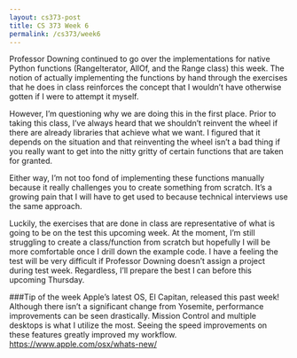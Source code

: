 ```yaml
---
layout: cs373-post
title: CS 373 Week 6
permalink: /cs373/week6
---
```


Professor Downing continued to go over the implementations for native Python functions (RangeIterator, AllOf, and the Range class) this week. The notion of actually implementing the functions by hand through the exercises that he does in class reinforces the concept that I wouldn’t have otherwise gotten if I were to attempt it myself.

However, I’m questioning why we are doing this in the first place. Prior to taking this class, I’ve always heard that we shouldn’t reinvent the wheel if there are already libraries that achieve what we want. I figured that it depends on the situation and that reinventing the wheel isn’t a bad thing if you really want to get into the nitty gritty of certain functions that are taken for granted.

Either way, I’m not too fond of implementing these functions manually because it really challenges you to create something from scratch. It’s a growing pain that I will have to get used to because technical interviews use the same approach.

Luckily, the exercises that are done in class are representative of what is going to be on the test this upcoming week. At the moment, I’m still struggling to create a class/function from scratch but hopefully I will be more comfortable once I drill down the example code. I have a feeling the test will be very difficult if Professor Downing doesn’t assign a project during test week. Regardless, I’ll prepare the best I can before this upcoming Thursday.

###Tip of the week
Apple’s latest OS, El Capitan, released this past week! Although there isn’t a significant change from Yosemite, performance improvements can be seen drastically. Mission Control and multiple desktops is what I utilize the most. Seeing the speed improvements on these features greatly improved my workflow.
https://www.apple.com/osx/whats-new/
